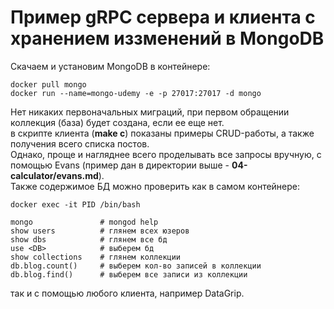# Пример gRPC сервера и клиента с хранением иззменений в MongoDB

Скачаем и установим MongoDB в контейнере:
```
docker pull mongo
docker run --name=mongo-udemy -e -p 27017:27017 -d mongo
```
Нет никаких первоначальных миграций, при первом обращении коллекция (база) будет создана, если ее еще нет.  
в скрипте клиента (**make c**) показаны примеры CRUD-работы, а также получения всего списка постов.  
Однако, проще и нагляднее всего проделывать все запросы вручную, с помощью Evans (пример дан в директории выше - **04-calculator/evans.md**).   
Также содержимое БД можно проверить как в самом контейнере:
```
docker exec -it PID /bin/bash

mongo               # mongod help
show users          # глянем всех юзеров
show dbs            # глянем все бд
use <DB>            # выберем бд
show collections    # глянем коллекции
db.blog.count()     # выберем кол-во записей в коллекции
db.blog.find()      # выберем все записи из коллекции
```
так и с помощью любого клиента, например DataGrip.
